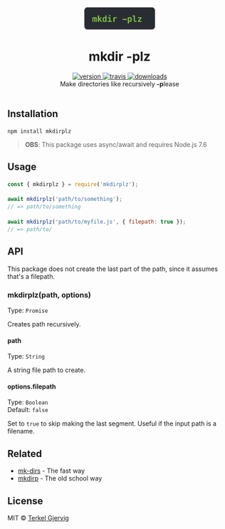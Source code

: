 <div align="center">
  <img src="https://github.com/terkelg/mkdirplz/raw/master/mkdirplz.gif" alt="mkdirplz" width="35%" height="auto" />
</div>

<h1 align="center">mkdir -plz</h1>

<div align="center">
  <a href="https://npmjs.org/package/mkdirplz">
    <img src="https://img.shields.io/npm/v/mkdirplz.svg" alt="version" />
  </a>
  <a href="https://travis-ci.org/terkelg/mkdirplz">
    <img src="https://img.shields.io/travis/terkelg/mkdirplz.svg" alt="travis" />
  </a>
  <a href="https://npmjs.org/package/mkdirplz">
    <img src="https://img.shields.io/npm/dm/mkdirplz.svg" alt="downloads" />
  </a>
</div>

<div align="center">Make directories like recursively <b>-p</b>lease</div>

<br />


## Installation

```
npm install mkdirplz
```

> **OBS**: This package uses async/await and requires Node.js 7.6

## Usage

```js
const { mkdirplz } = require('mkdirplz');

await mkdirplz('path/to/something');
// => path/to/something

await mkdirplz('path/to/myfile.js', { filepath: true });
// => path/to/
```

## API

This package does not create the last part of the path, since it assumes that's a filepath.

### mkdirplz(path, options)

Type: `Promise`

Creates path recursively.

#### path

Type: `String`

A string file path to create.

#### options.filepath

Type: `Boolean`<br/>
Default: `false`

Set to `true` to skip making the last segment.
Useful if the input path is a filename.



## Related
 - [mk-dirs](https://github.com/lukeed/mk-dirs) - The fast way
 - [mkdirp](https://github.com/substack/node-mkdirp) - The old school way


## License

MIT © [Terkel Gjervig](https://terkel.com)
